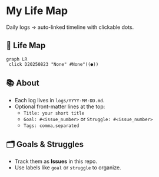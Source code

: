 # My Life Map

Daily logs → auto-linked timeline with clickable dots.

## 📍 Life Map

<!-- LIFE_MAP_START -->
```mermaid
graph LR
 click D20250823 "None" #None"((●))
```
<!-- LIFE_MAP_END -->

## 📚 About
- Each log lives in `logs/YYYY-MM-DD.md`.
- Optional front-matter lines at the top:
  - `Title: your short title`
  - `Goal: #<issue_number>` or `Struggle: #<issue_number>`
  - `Tags: comma,separated`

## 🗂️ Goals & Struggles
- Track them as **Issues** in this repo.
- Use labels like `goal` or `struggle` to organize.
